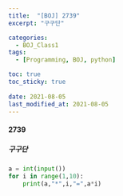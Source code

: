 ```yaml
---
title:  "[BOJ] 2739"
excerpt: "구구단"

categories:
  - BOJ_Class1
tags:
  - [Programming, BOJ, python]

toc: true
toc_sticky: true
 
date: 2021-08-05
last_modified_at: 2021-08-05
---
```


#### 2739
##### 구구단

```python
a = int(input())
for i in range(1,10):
    print(a,"*",i,"=",a*i)
```
